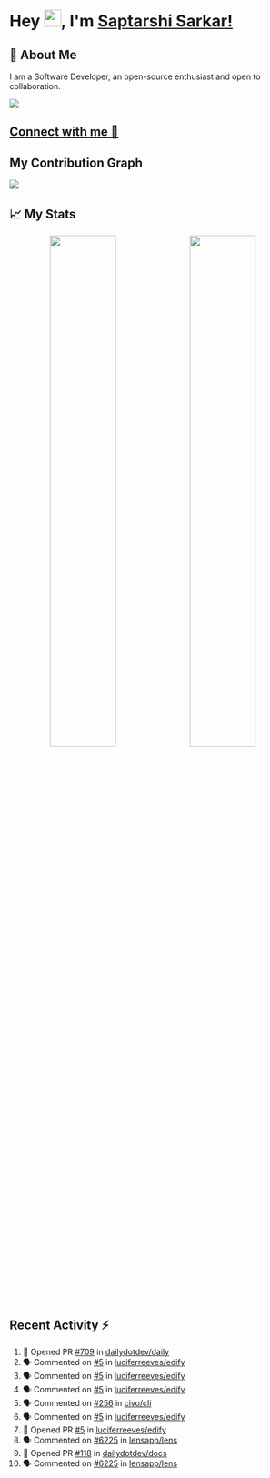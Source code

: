 # Hey <img src="https://github.com/TheDudeThatCode/TheDudeThatCode/blob/master/Assets/Hi.gif" width="30">, I'm [Saptarshi Sarkar!](https://bio.link/saptarshi) 

## 🚀 About Me
I am a Software Developer, an open-source enthusiast and open to collaboration.

![](https://visitor-badge.laobi.icu/badge?page_id=saptarshisarkar12.saptarshisarkar12)

## [Connect with me 💬](https://bio.link/saptarshi) 

## My Contribution Graph 
<img src="https://activity-graph.herokuapp.com/graph?username=SaptarshiSarkar12&bg_color=0f2d3d&color=1cadfb&line=1cadfb&point=1cadfb&area=true&hide_border=true">

## 📈 My Stats
<p align="center">	
  <img width="48%" src="https://github-readme-stats.vercel.app/api?username=saptarshisarkar12&show_icons=true&theme=tokyonight" />
  <img width="48%" src="https://github-readme-streak-stats.herokuapp.com/?user=saptarshisarkar12&theme=tokyonight" />
</p>

## Recent Activity :zap:
<!--START_SECTION:activity-->
1. 💪 Opened PR [#709](https://github.com/dailydotdev/daily/pull/709) in [dailydotdev/daily](https://github.com/dailydotdev/daily)
2. 🗣 Commented on [#5](https://github.com/luciferreeves/edify/issues/5) in [luciferreeves/edify](https://github.com/luciferreeves/edify)
3. 🗣 Commented on [#5](https://github.com/luciferreeves/edify/issues/5) in [luciferreeves/edify](https://github.com/luciferreeves/edify)
4. 🗣 Commented on [#5](https://github.com/luciferreeves/edify/issues/5) in [luciferreeves/edify](https://github.com/luciferreeves/edify)
5. 🗣 Commented on [#256](https://github.com/civo/cli/issues/256) in [civo/cli](https://github.com/civo/cli)
6. 🗣 Commented on [#5](https://github.com/luciferreeves/edify/issues/5) in [luciferreeves/edify](https://github.com/luciferreeves/edify)
7. 💪 Opened PR [#5](https://github.com/luciferreeves/edify/pull/5) in [luciferreeves/edify](https://github.com/luciferreeves/edify)
8. 🗣 Commented on [#6225](https://github.com/lensapp/lens/issues/6225) in [lensapp/lens](https://github.com/lensapp/lens)
9. 💪 Opened PR [#118](https://github.com/dailydotdev/docs/pull/118) in [dailydotdev/docs](https://github.com/dailydotdev/docs)
10. 🗣 Commented on [#6225](https://github.com/lensapp/lens/issues/6225) in [lensapp/lens](https://github.com/lensapp/lens)
<!--END_SECTION:activity-->

